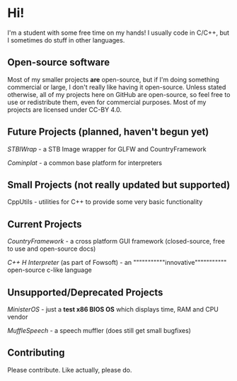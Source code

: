 # Hi!
I'm a student with some free time on my hands! I usually code in C/C++, but I sometimes do stuff in other languages.

## Open-source software
Most of my smaller projects **are** open-source, but if I'm doing something commercial or large, I don't really like having it open-source.
Unless stated otherwise, all of my projects here on GitHub are open-source, so feel free to use or redistribute them, even for commercial purposes.
Most of my projects are licensed under CC-BY 4.0.

## Future Projects (planned, haven't begun yet)

*STBIWrap* - a STB Image wrapper for GLFW and CountryFramework

*Cominplat* - a common base platform for interpreters

## Small Projects (not really updated but supported)

CppUtils - utilities for C++ to provide some very basic functionality

## Current Projects
*CountryFramework* - a cross platform GUI framework (closed-source, free to use and open-source docs)

*C++ H Interpreter* (as part of Fowsoft) - an """""""""""innovative""""""""""" open-source c-like language

## Unsupported/Deprecated Projects
*MinisterOS* - just a **test x86 BIOS OS** which displays time, RAM and CPU vendor

*MuffleSpeech* - a speech muffler (does still get small bugfixes)

## Contributing
Please contribute. Like actually, please do.
